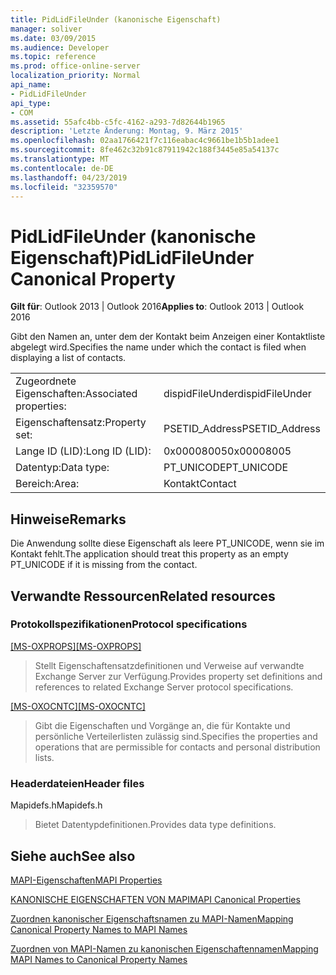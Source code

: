 ```yaml
---
title: PidLidFileUnder (kanonische Eigenschaft)
manager: soliver
ms.date: 03/09/2015
ms.audience: Developer
ms.topic: reference
ms.prod: office-online-server
localization_priority: Normal
api_name:
- PidLidFileUnder
api_type:
- COM
ms.assetid: 55afc4bb-c5fc-4162-a293-7d82644b1965
description: 'Letzte Änderung: Montag, 9. März 2015'
ms.openlocfilehash: 02aa1766421f7c116eabac4c9661be1b5b1adee1
ms.sourcegitcommit: 8fe462c32b91c87911942c188f3445e85a54137c
ms.translationtype: MT
ms.contentlocale: de-DE
ms.lasthandoff: 04/23/2019
ms.locfileid: "32359570"
---
```

# <a name="pidlidfileunder-canonical-property"></a><span data-ttu-id="dc98b-103">PidLidFileUnder (kanonische Eigenschaft)</span><span class="sxs-lookup"><span data-stu-id="dc98b-103">PidLidFileUnder Canonical Property</span></span>

  
  
<span data-ttu-id="dc98b-104">**Gilt für**: Outlook 2013 | Outlook 2016</span><span class="sxs-lookup"><span data-stu-id="dc98b-104">**Applies to**: Outlook 2013 | Outlook 2016</span></span> 
  
<span data-ttu-id="dc98b-105">Gibt den Namen an, unter dem der Kontakt beim Anzeigen einer Kontaktliste abgelegt wird.</span><span class="sxs-lookup"><span data-stu-id="dc98b-105">Specifies the name under which the contact is filed when displaying a list of contacts.</span></span>
  
|||
|:-----|:-----|
|<span data-ttu-id="dc98b-106">Zugeordnete Eigenschaften:</span><span class="sxs-lookup"><span data-stu-id="dc98b-106">Associated properties:</span></span>  <br/> |<span data-ttu-id="dc98b-107">dispidFileUnder</span><span class="sxs-lookup"><span data-stu-id="dc98b-107">dispidFileUnder</span></span>  <br/> |
|<span data-ttu-id="dc98b-108">Eigenschaftensatz:</span><span class="sxs-lookup"><span data-stu-id="dc98b-108">Property set:</span></span>  <br/> |<span data-ttu-id="dc98b-109">PSETID_Address</span><span class="sxs-lookup"><span data-stu-id="dc98b-109">PSETID_Address</span></span>  <br/> |
|<span data-ttu-id="dc98b-110">Lange ID (LID):</span><span class="sxs-lookup"><span data-stu-id="dc98b-110">Long ID (LID):</span></span>  <br/> |<span data-ttu-id="dc98b-111">0x00008005</span><span class="sxs-lookup"><span data-stu-id="dc98b-111">0x00008005</span></span>  <br/> |
|<span data-ttu-id="dc98b-112">Datentyp:</span><span class="sxs-lookup"><span data-stu-id="dc98b-112">Data type:</span></span>  <br/> |<span data-ttu-id="dc98b-113">PT_UNICODE</span><span class="sxs-lookup"><span data-stu-id="dc98b-113">PT_UNICODE</span></span>  <br/> |
|<span data-ttu-id="dc98b-114">Bereich:</span><span class="sxs-lookup"><span data-stu-id="dc98b-114">Area:</span></span>  <br/> |<span data-ttu-id="dc98b-115">Kontakt</span><span class="sxs-lookup"><span data-stu-id="dc98b-115">Contact</span></span>  <br/> |
   
## <a name="remarks"></a><span data-ttu-id="dc98b-116">Hinweise</span><span class="sxs-lookup"><span data-stu-id="dc98b-116">Remarks</span></span>

<span data-ttu-id="dc98b-117">Die Anwendung sollte diese Eigenschaft als leere PT_UNICODE, wenn sie im Kontakt fehlt.</span><span class="sxs-lookup"><span data-stu-id="dc98b-117">The application should treat this property as an empty PT_UNICODE if it is missing from the contact.</span></span>
  
## <a name="related-resources"></a><span data-ttu-id="dc98b-118">Verwandte Ressourcen</span><span class="sxs-lookup"><span data-stu-id="dc98b-118">Related resources</span></span>

### <a name="protocol-specifications"></a><span data-ttu-id="dc98b-119">Protokollspezifikationen</span><span class="sxs-lookup"><span data-stu-id="dc98b-119">Protocol specifications</span></span>

<span data-ttu-id="dc98b-120">[[MS-OXPROPS]](https://msdn.microsoft.com/library/f6ab1613-aefe-447d-a49c-18217230b148%28Office.15%29.aspx)</span><span class="sxs-lookup"><span data-stu-id="dc98b-120">[[MS-OXPROPS]](https://msdn.microsoft.com/library/f6ab1613-aefe-447d-a49c-18217230b148%28Office.15%29.aspx)</span></span>
  
> <span data-ttu-id="dc98b-121">Stellt Eigenschaftensatzdefinitionen und Verweise auf verwandte Exchange Server zur Verfügung.</span><span class="sxs-lookup"><span data-stu-id="dc98b-121">Provides property set definitions and references to related Exchange Server protocol specifications.</span></span>
    
<span data-ttu-id="dc98b-122">[[MS-OXOCNTC]](https://msdn.microsoft.com/library/9b636532-9150-4836-9635-9c9b756c9ccf%28Office.15%29.aspx)</span><span class="sxs-lookup"><span data-stu-id="dc98b-122">[[MS-OXOCNTC]](https://msdn.microsoft.com/library/9b636532-9150-4836-9635-9c9b756c9ccf%28Office.15%29.aspx)</span></span>
  
> <span data-ttu-id="dc98b-123">Gibt die Eigenschaften und Vorgänge an, die für Kontakte und persönliche Verteilerlisten zulässig sind.</span><span class="sxs-lookup"><span data-stu-id="dc98b-123">Specifies the properties and operations that are permissible for contacts and personal distribution lists.</span></span>
    
### <a name="header-files"></a><span data-ttu-id="dc98b-124">Headerdateien</span><span class="sxs-lookup"><span data-stu-id="dc98b-124">Header files</span></span>

<span data-ttu-id="dc98b-125">Mapidefs.h</span><span class="sxs-lookup"><span data-stu-id="dc98b-125">Mapidefs.h</span></span>
  
> <span data-ttu-id="dc98b-126">Bietet Datentypdefinitionen.</span><span class="sxs-lookup"><span data-stu-id="dc98b-126">Provides data type definitions.</span></span>
    
## <a name="see-also"></a><span data-ttu-id="dc98b-127">Siehe auch</span><span class="sxs-lookup"><span data-stu-id="dc98b-127">See also</span></span>



[<span data-ttu-id="dc98b-128">MAPI-Eigenschaften</span><span class="sxs-lookup"><span data-stu-id="dc98b-128">MAPI Properties</span></span>](mapi-properties.md)
  
[<span data-ttu-id="dc98b-129">KANONISCHE EIGENSCHAFTEN VON MAPI</span><span class="sxs-lookup"><span data-stu-id="dc98b-129">MAPI Canonical Properties</span></span>](mapi-canonical-properties.md)
  
[<span data-ttu-id="dc98b-130">Zuordnen kanonischer Eigenschaftsnamen zu MAPI-Namen</span><span class="sxs-lookup"><span data-stu-id="dc98b-130">Mapping Canonical Property Names to MAPI Names</span></span>](mapping-canonical-property-names-to-mapi-names.md)
  
[<span data-ttu-id="dc98b-131">Zuordnen von MAPI-Namen zu kanonischen Eigenschaftennamen</span><span class="sxs-lookup"><span data-stu-id="dc98b-131">Mapping MAPI Names to Canonical Property Names</span></span>](mapping-mapi-names-to-canonical-property-names.md)

